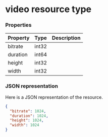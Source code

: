 # video resource type




### Properties
| Property	   | Type	|Description|
|:---------------|:--------|:----------|
|bitrate|int32||
|duration|int64||
|height|int32||
|width|int32||

### JSON representation

Here is a JSON representation of the resource.

<!-- {
  "blockType": "resource",
  "optionalProperties": [

  ],
  "@odata.type": "microsoft.graph.video"
}-->

```json
{
  "bitrate": 1024,
  "duration": 1024,
  "height": 1024,
  "width": 1024
}

```

<!-- uuid: 8fcb5dbc-d5aa-4681-8e31-b001d5168d79
2015-10-25 14:57:30 UTC -->
<!-- {
  "type": "#page.annotation",
  "description": "video resource",
  "keywords": "",
  "section": "documentation",
  "tocPath": ""
}-->
